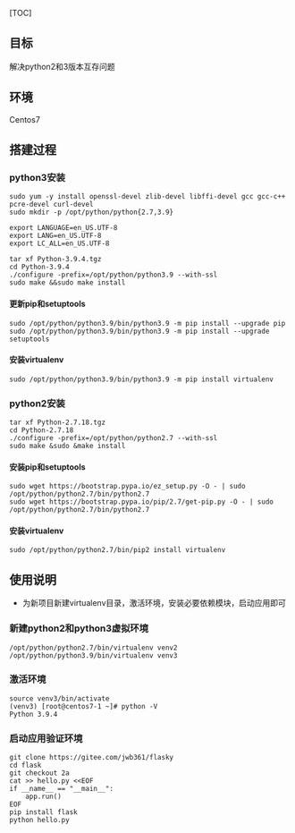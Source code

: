 [TOC]
## 目标
解决python2和3版本互存问题

## 环境
Centos7

## 搭建过程
### python3安装
```
sudo yum -y install openssl-devel zlib-devel libffi-devel gcc gcc-c++ pcre-devel curl-devel
sudo mkdir -p /opt/python/python{2.7,3.9}

export LANGUAGE=en_US.UTF-8
export LANG=en_US.UTF-8
export LC_ALL=en_US.UTF-8

tar xf Python-3.9.4.tgz
cd Python-3.9.4
./configure -prefix=/opt/python/python3.9 --with-ssl
sudo make &&sudo make install
```

#### 更新pip和setuptools
```
sudo /opt/python/python3.9/bin/python3.9 -m pip install --upgrade pip
sudo /opt/python/python3.9/bin/python3.9 -m pip install --upgrade setuptools
```

#### 安装virtualenv
`sudo /opt/python/python3.9/bin/python3.9 -m pip install virtualenv`

### python2安装
```
tar xf Python-2.7.18.tgz
cd Python-2.7.18
./configure -prefix=/opt/python/python2.7 --with-ssl
sudo make &sudo &make install
```
#### 安装pip和setuptools
```
sudo wget https://bootstrap.pypa.io/ez_setup.py -O - | sudo  /opt/python/python2.7/bin/python2.7
sudo wget https://bootstrap.pypa.io/pip/2.7/get-pip.py -O - | sudo  /opt/python/python2.7/bin/python2.7
```
#### 安装virtualenv
`sudo /opt/python/python2.7/bin/pip2 install virtualenv`

## 使用说明
- 为新项目新建virtualenv目录，激活环境，安装必要依赖模块，启动应用即可

### 新建python2和python3虚拟环境
`/opt/python/python2.7/bin/virtualenv venv2`
`/opt/python/python3.9/bin/virtualenv venv3`

### 激活环境
```
source venv3/bin/activate
(venv3) [root@centos7-1 ~]# python -V
Python 3.9.4
```

### 启动应用验证环境
```
git clone https://gitee.com/jwb361/flasky
cd flask
git checkout 2a
cat >> hello.py <<EOF
if __name__ == "__main__":
    app.run()
EOF
pip install flask
python hello.py
```